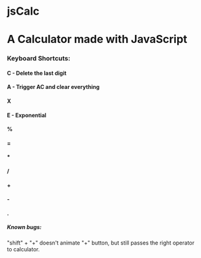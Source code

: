 # jsCalc

<h1 display="flex" gap=".5rem">A Calculator made with JavaScript</h1>

<h3>Keyboard Shortcuts:</h3>
<h4>C - Delete the last digit</h4>
<h4>A - Trigger AC and clear everything</h4>
<h4>X</h4>
<h4>E - Exponential</h4>
<h4>%</h4>
<h4>=</h4>
<h4>*</h4>
<h4>/</h4>
<h4>+</h4>
<h4>-</h4>
<h4>.</h4>


<h5>Known bugs: </h5>
"shift" + "+" doesn't animate "+" button, but still passes the right operator to calculator.

